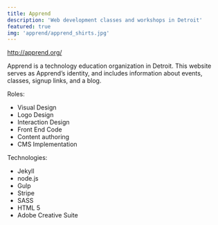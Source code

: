 ```yaml
---
title: Apprend
description: 'Web development classes and workshops in Detroit'
featured: true
img: 'apprend/apprend_shirts.jpg'
---
```


http://apprend.org/


Apprend is a technology education organization in Detroit. This website serves as Apprend’s identity, and includes information about events, classes, signup links, and a blog.


Roles:

- Visual Design
- Logo Design
- Interaction Design
- Front End Code
- Content authoring
- CMS Implementation

Technologies:

- Jekyll
- node.js
- Gulp
- Stripe
- SASS
- HTML 5
- Adobe Creative Suite